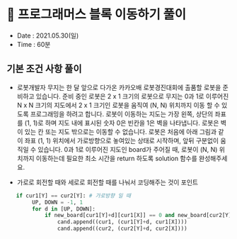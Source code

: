 # 🎀 프로그래머스 블록 이동하기 풀이
- Date : 2021.05.30(일)
- Time : 60분


## 기본 조건 사항 풀이

- 로봇개발자 무지는 한 달 앞으로 다가온 카카오배 로봇경진대회에 출품할 로봇을 준비하고 있습니다. 준비 중인 로봇은 2 x 1 크기의 로봇으로 무지는 0과 1로 이루어진 N x N 크기의 지도에서 2 x 1 크기인 로봇을 움직여 (N, N) 위치까지 이동 할 수 있도록 프로그래밍을 하려고 합니다. 로봇이 이동하는 지도는 가장 왼쪽, 상단의 좌표를 (1, 1)로 하며 지도 내에 표시된 숫자 0은 빈칸을 1은 벽을 나타냅니다. 로봇은 벽이 있는 칸 또는 지도 밖으로는 이동할 수 없습니다. 로봇은 처음에 아래 그림과 같이 좌표 (1, 1) 위치에서 가로방향으로 놓여있는 상태로 시작하며, 앞뒤 구분없이 움직일 수 있습니다. 0과 1로 이루어진 지도인 board가 주어질 때, 로봇이 (N, N) 위치까지 이동하는데 필요한 최소 시간을 return 하도록 solution 함수를 완성해주세요.

- 가로로 회전할 때와 세로로 회전할 때를 나눠서 코딩해주는 것이 포인트

```python
   if cur1[Y] == cur2[Y]: # 가로방향 일 때
        UP, DOWN = -1, 1
        for d in [UP, DOWN]:
            if new_board[cur1[Y]+d][cur1[X]] == 0 and new_board[cur2[Y]+d][cur2[X]] == 0:
                cand.append((cur1, (cur1[Y]+d, cur1[X])))
                cand.append((cur2, (cur2[Y]+d, cur2[X])))
```
